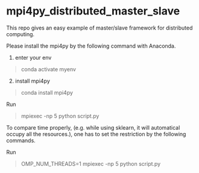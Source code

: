# mpi4py_distributed_master_slave
This repo gives an easy example of master/slave framework for distributed computing.

Please install the mpi4py by the following command with Anaconda.
1. enter your env
> conda activate myenv
2. install mpi4py
> conda install mpi4py

Run
> mpiexec -np 5 python script.py

To compare time properly, (e.g. while using sklearn, it will automatical occupy all the resources.), one has to set the restriction by the following commands.

Run
> OMP_NUM_THREADS=1 mpiexec -np 5 python script.py
